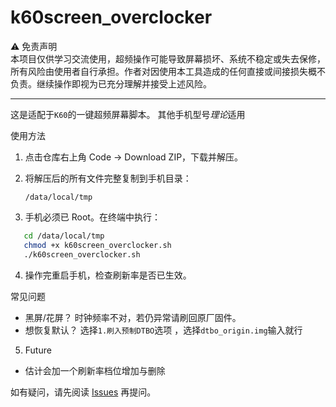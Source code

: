 # k60screen_overclocker  
⚠️ 免责声明  
本项目仅供学习交流使用，超频操作可能导致屏幕损坏、系统不稳定或失去保修，所有风险由使用者自行承担。作者对因使用本工具造成的任何直接或间接损失概不负责。继续操作即视为已充分理解并接受上述风险。

---

这是适配于`K60`的一键超频屏幕脚本。
其他手机型号*理论*适用

使用方法  
1. 点击仓库右上角 Code → Download ZIP，下载并解压。
2. 将解压后的所有文件完整复制到手机目录：

   `/data/local/tmp`

3. 手机必须已 Root。在终端中执行：  
   
```bash
   cd /data/local/tmp
   chmod +x k60screen_overclocker.sh
   ./k60screen_overclocker.sh
   ```

4. 操作完重启手机，检查刷新率是否已生效。


常见问题
- 黑屏/花屏？ 时钟频率不对，若仍异常请刷回原厂固件。  
- 想恢复默认？ 选择```1.刷入预制DTBO```选项   ，选择```dtbo_origin.img```输入就行


5. Future

- 估计会加一个刷新率档位增加与删除

如有疑问，请先阅读 [Issues](https://github.com/ptcry/k60screen_overclocker/issues) 再提问。